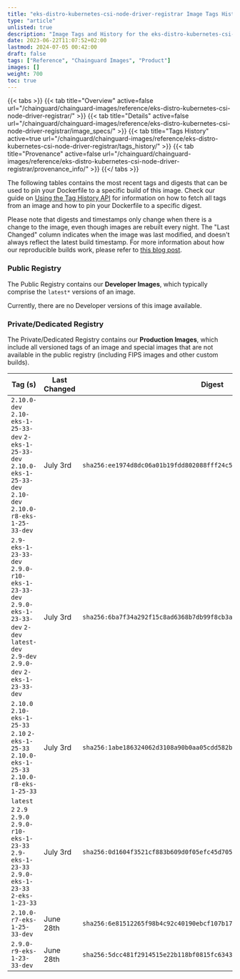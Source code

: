 ```yaml
---
title: "eks-distro-kubernetes-csi-node-driver-registrar Image Tags History"
type: "article"
unlisted: true
description: "Image Tags and History for the eks-distro-kubernetes-csi-node-driver-registrar Chainguard Image"
date: 2023-06-22T11:07:52+02:00
lastmod: 2024-07-05 00:42:00
draft: false
tags: ["Reference", "Chainguard Images", "Product"]
images: []
weight: 700
toc: true
---
```


{{< tabs >}}
{{< tab title="Overview" active=false url="/chainguard/chainguard-images/reference/eks-distro-kubernetes-csi-node-driver-registrar/" >}}
{{< tab title="Details" active=false url="/chainguard/chainguard-images/reference/eks-distro-kubernetes-csi-node-driver-registrar/image_specs/" >}}
{{< tab title="Tags History" active=true url="/chainguard/chainguard-images/reference/eks-distro-kubernetes-csi-node-driver-registrar/tags_history/" >}}
{{< tab title="Provenance" active=false url="/chainguard/chainguard-images/reference/eks-distro-kubernetes-csi-node-driver-registrar/provenance_info/" >}}
{{</ tabs >}}

The following tables contains the most recent tags and digests that can be used to pin your Dockerfile to a specific build of this image. Check our guide on [Using the Tag History API](/chainguard/chainguard-images/using-the-tag-history-api/) for information on how to fetch all tags from an image and how to pin your Dockerfile to a specific digest.

Please note that digests and timestamps only change when there is a change to the image, even though images are rebuilt every night. The "Last Changed" column indicates when the image was last modified, and doesn't always reflect the latest build timestamp. For more information about how our reproducible builds work, please refer to [this blog post](https://www.chainguard.dev/unchained/reproducing-chainguards-reproducible-image-builds).

### Public Registry
The Public Registry contains our **Developer Images**, which typically comprise the `latest*` versions of an image.

Currently, there are no Developer versions of this image available.

### Private/Dedicated Registry
The Private/Dedicated Registry contains our **Production Images**, which include all versioned tags of an image and special images that are not available in the public registry (including FIPS images and other custom builds).

| Tag (s)                                                                                                                                   | Last Changed | Digest                                                                    |
|-------------------------------------------------------------------------------------------------------------------------------------------|--------------|---------------------------------------------------------------------------|
|  `2.10.0-dev` `2.10-eks-1-25-33-dev` `2-eks-1-25-33-dev` `2.10.0-eks-1-25-33-dev` `2.10-dev` `2.10.0-r8-eks-1-25-33-dev`                  | July 3rd     | `sha256:ee1974d8dc06a01b19fdd802088fff24c5b2a0128f5f1bf2002e332884fdb4f8` |
|  `2.9-eks-1-23-33-dev` `2.9.0-r10-eks-1-23-33-dev` `2.9.0-eks-1-23-33-dev` `2-dev` `latest-dev` `2.9-dev` `2.9.0-dev` `2-eks-1-23-33-dev` | July 3rd     | `sha256:6ba7f34a292f15c8ad6368b7db99f8cb3a41172dc0143dad6a95f7e486cf8f57` |
|  `2.10.0` `2.10-eks-1-25-33` `2.10` `2-eks-1-25-33` `2.10.0-eks-1-25-33` `2.10.0-r8-eks-1-25-33`                                          | July 3rd     | `sha256:1abe186324062d3108a90b0aa05cdd582b926138df041e68b0ad9541304dedfa` |
|  `latest` `2` `2.9` `2.9.0` `2.9.0-r10-eks-1-23-33` `2.9-eks-1-23-33` `2.9.0-eks-1-23-33` `2-eks-1-23-33`                                 | July 3rd     | `sha256:0d1604f3521cf883b609d0f05efc45d705d5ec4822d8d9a65fd2ccb688eb29f6` |
|  `2.10.0-r7-eks-1-25-33-dev`                                                                                                              | June 28th    | `sha256:6e81512265f98b4c92c40190ebcf107b1719e6729383fd3b3dd5f64134c00fe4` |
|  `2.9.0-r9-eks-1-23-33-dev`                                                                                                               | June 28th    | `sha256:5dcc481f2914515e22b118bf0815fc63439bc16586cfc328eb278c179fe3541f` |

